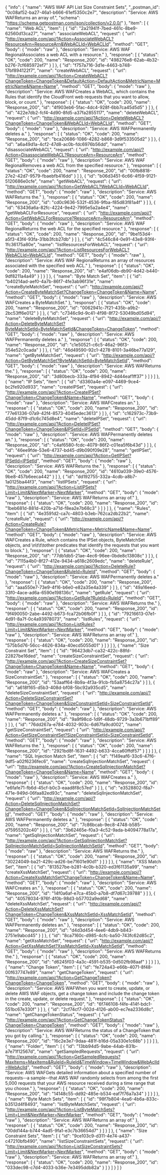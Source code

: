 {
  "info": {
    "name": "AWS WAF API List Size Constraint Sets",
    "_postman_id": "0c08af52-ba27-46a1-b666-61ef5350c2e7",
    "description": "Service: AWS WAFReturns an array of.",
    "schema": "https://schema.getpostman.com/json/collection/v2.0.0/"
  },
  "item": [
    {
      "name": "Web ACL",
      "item": [
        {
          "id": "2a21941f-7bed-461c-8be9-62560d13ca27",
          "name": "associateWebACL",
          "request": {
            "url": "http://example.com/api/?Action=AssociateWebACL?ResourceArn=ResourceArn&WebACLId=WebACLId",
            "method": "GET",
            "body": {
              "mode": "raw"
            },
            "description": "Service: AWS WAF RegionalAssociates a web ACL with a resource."
          },
          "response": [
            {
              "status": "OK",
              "code": 200,
              "name": "Response_200",
              "id": "498276e8-62ab-4b32-b276-7cf685972ef7"
            }
          ]
        },
        {
          "id": "f757a716-3d1e-4463-b748-17bf894122f7",
          "name": "createWebACL",
          "request": {
            "url": "http://example.com/api/?Action=CreateWebACL?ChangeToken=ChangeToken&DefaultAction=DefaultAction&MetricName=MetricName&Name=Name",
            "method": "GET",
            "body": {
              "mode": "raw"
            },
            "description": "Service: AWS WAFCreates a WebACL, which contains the Rules that identify the CloudFront web requests that you want to allow, block, or count."
          },
          "response": [
            {
              "status": "OK",
              "code": 200,
              "name": "Response_200",
              "id": "4f903eb6-5fac-4dc4-928f-6bb7ca45d5d5"
            }
          ]
        },
        {
          "id": "422e7db2-fcf4-4d90-8fd5-a37fa2855117",
          "name": "deleteWebACL",
          "request": {
            "url": "http://example.com/api/?Action=DeleteWebACL?ChangeToken=ChangeToken&WebACLId=WebACLId",
            "method": "GET",
            "body": {
              "mode": "raw"
            },
            "description": "Service: AWS WAFPermanently deletes a."
          },
          "response": [
            {
              "status": "OK",
              "code": 200,
              "name": "Response_200",
              "id": "bca20686-1086-4282-b868-3d9f533505d2"
            }
          ]
        },
        {
          "id": "a6a49d1a-4cf2-47d8-ac0b-fdc6976b56dd",
          "name": "disassociateWebACL",
          "request": {
            "url": "http://example.com/api/?Action=DisassociateWebACL?ResourceArn=ResourceArn",
            "method": "GET",
            "body": {
              "mode": "raw"
            },
            "description": "Service: AWS WAF RegionalRemoves a web ACL from the specified resource."
          },
          "response": [
            {
              "status": "OK",
              "code": 200,
              "name": "Response_200",
              "id": "00fb8818-27e2-42d7-9579-fbaebfb416dd"
            }
          ]
        },
        {
          "id": "b06d3451-6c66-4f59-9121-5120686e0cfe",
          "name": "getWebACL",
          "request": {
            "url": "http://example.com/api/?Action=GetWebACL?WebACLId=WebACLId",
            "method": "GET",
            "body": {
              "mode": "raw"
            },
            "description": "Service: AWS WAFReturns the."
          },
          "response": [
            {
              "status": "OK",
              "code": 200,
              "name": "Response_200",
              "id": "cd0c9636-532f-4536-9fba-f85d83f81a4f"
            }
          ]
        },
        {
          "id": "63436a6a-82fc-4224-9e42-7995e5a2a4e4",
          "name": "getWebACLForResource",
          "request": {
            "url": "http://example.com/api/?Action=GetWebACLForResource?ResourceArn=ResourceArn",
            "method": "GET",
            "body": {
              "mode": "raw"
            },
            "description": "Service: AWS WAF RegionalReturns the web ACL for the specified resource."
          },
          "response": [
            {
              "status": "OK",
              "code": 200,
              "name": "Response_200",
              "id": "9be153d4-a5f3-43f4-93fa-31bb3fcb27db"
            }
          ]
        },
        {
          "id": "4c546c84-0e91-43e8-93f4-1fc36175a80e",
          "name": "listResourcesForWebACL",
          "request": {
            "url": "http://example.com/api/?Action=ListResourcesForWebACL?WebACLId=WebACLId",
            "method": "GET",
            "body": {
              "mode": "raw"
            },
            "description": "Service: AWS WAF RegionalReturns an array of resources associated with the specified web ACL."
          },
          "response": [
            {
              "status": "OK",
              "code": 200,
              "name": "Response_200",
              "id": "e4af06db-db90-4d42-b440-9df8211a4a49"
            }
          ]
        }
      ]
    },
    {
      "name": "Byte Match Set",
      "item": [
        {
          "id": "b40214ad-aef0-4a7b-86f7-4fe3ab96f31e",
          "name": "createByteMatchSet",
          "request": {
            "url": "http://example.com/api/?Action=CreateByteMatchSet?ChangeToken=ChangeToken&Name=Name",
            "method": "GET",
            "body": {
              "mode": "raw"
            },
            "description": "Service: AWS WAFCreates a ByteMatchSet."
          },
          "response": [
            {
              "status": "OK",
              "code": 200,
              "name": "Response_200",
              "id": "0062941c-7f21-435b-a9b2-2bc53ff6e012"
            }
          ]
        },
        {
          "id": "c7346c9d-9c41-4f98-8f72-53049bd05d94",
          "name": "deleteByteMatchSet",
          "request": {
            "url": "http://example.com/api/?Action=DeleteByteMatchSet?ByteMatchSetId=ByteMatchSetId&ChangeToken=ChangeToken",
            "method": "GET",
            "body": {
              "mode": "raw"
            },
            "description": "Service: AWS WAFPermanently deletes a."
          },
          "response": [
            {
              "status": "OK",
              "code": 200,
              "name": "Response_200",
              "id": "c1e50521-c6c5-46a2-96f3-354e52c0cada"
            }
          ]
        },
        {
          "id": "46d49590-92c1-4278-8101-3a46be77a129",
          "name": "getByteMatchSet",
          "request": {
            "url": "http://example.com/api/?Action=GetByteMatchSet?ByteMatchSetId=ByteMatchSetId",
            "method": "GET",
            "body": {
              "mode": "raw"
            },
            "description": "Service: AWS WAFReturns the."
          },
          "response": [
            {
              "status": "OK",
              "code": 200,
              "name": "Response_200",
              "id": "3d80becb-333a-4f94-8942-4d44eaf1ff37"
            }
          ]
        }
      ]
    },
    {
      "name": "IP Sets",
      "item": [
        {
          "id": "d3360a4e-e097-4469-9ce4-bc2fe920d933",
          "name": "createIPSet",
          "request": {
            "url": "http://example.com/api/?Action=CreateIPSet?ChangeToken=ChangeToken&Name=Name",
            "method": "GET",
            "body": {
              "mode": "raw"
            },
            "description": "Service: AWS WAFCreates an."
          },
          "response": [
            {
              "status": "OK",
              "code": 200,
              "name": "Response_200",
              "id": "77e61336-07a9-42f4-8573-4045edec3613"
            }
          ]
        },
        {
          "id": "c162973c-73b9-45dd-87f9-d1c6c745d8e4",
          "name": "deleteIPSet",
          "request": {
            "url": "http://example.com/api/?Action=DeleteIPSet?ChangeToken=ChangeToken&IPSetId=IPSetId",
            "method": "GET",
            "body": {
              "mode": "raw"
            },
            "description": "Service: AWS WAFPermanently deletes an."
          },
          "response": [
            {
              "status": "OK",
              "code": 200,
              "name": "Response_200",
              "id": "c4af6580-fcdc-4079-86f2-c01ea5f6b43d"
            }
          ]
        },
        {
          "id": "46ee9fde-53e6-4737-bd45-d9b090f09e28",
          "name": "getIPSet",
          "request": {
            "url": "http://example.com/api/?Action=GetIPSet?IPSetId=IPSetId",
            "method": "GET",
            "body": {
              "mode": "raw"
            },
            "description": "Service: AWS WAFReturns the."
          },
          "response": [
            {
              "status": "OK",
              "code": 200,
              "name": "Response_200",
              "id": "4610a039-39e0-4576-9be8-457b6eeca442"
            }
          ]
        },
        {
          "id": "dd192755-332a-4cdb-a8b7-1a0125ba44f3",
          "name": "listIPSets",
          "request": {
            "url": "http://example.com/api/?Action=ListIPSets?Limit=Limit&NextMarker=NextMarker",
            "method": "GET",
            "body": {
              "mode": "raw"
            },
            "description": "Service: AWS WAFReturns an array of."
          },
          "response": [
            {
              "status": "OK",
              "code": 200,
              "name": "Response_200",
              "id": "1beb681d-881d-420b-a71d-f8ea2e7b68c3"
            }
          ]
        }
      ]
    },
    {
      "name": "Rules",
      "item": [
        {
          "id": "4e3591d2-ca7c-4803-b3eb-762ca2db22b2",
          "name": "createRule",
          "request": {
            "url": "http://example.com/api/?Action=CreateRule?ChangeToken=ChangeToken&MetricName=MetricName&Name=Name",
            "method": "GET",
            "body": {
              "mode": "raw"
            },
            "description": "Service: AWS WAFCreates a Rule, which contains the IPSet objects, ByteMatchSet objects, and \n\t\t\tother predicates that identify the requests that you want to block."
          },
          "response": [
            {
              "status": "OK",
              "code": 200,
              "name": "Response_200",
              "id": "77db1db5-21ae-4ec6-96ee-0bde8c13808c"
            }
          ]
        },
        {
          "id": "7115a4b0-8f27-412e-9434-a618c2609edc",
          "name": "deleteRule",
          "request": {
            "url": "http://example.com/api/?Action=DeleteRule?ChangeToken=ChangeToken&RuleId=RuleId",
            "method": "GET",
            "body": {
              "mode": "raw"
            },
            "description": "Service: AWS WAFPermanently deletes a."
          },
          "response": [
            {
              "status": "OK",
              "code": 200,
              "name": "Response_200",
              "id": "aaa550e7-73e9-4f16-b6e0-e82a35e4a339"
            }
          ]
        },
        {
          "id": "49a16eed-33f0-4ace-ad6a-6590e198136c",
          "name": "getRule",
          "request": {
            "url": "http://example.com/api/?Action=GetRule?RuleId=RuleId",
            "method": "GET",
            "body": {
              "mode": "raw"
            },
            "description": "Service: AWS WAFReturns the."
          },
          "response": [
            {
              "status": "OK",
              "code": 200,
              "name": "Response_200",
              "id": "9f490050-2abe-4492-b673-fca72b06fb0f"
            }
          ]
        },
        {
          "id": "79216613-07e1-4d91-8a7f-0c4a93978073",
          "name": "listRules",
          "request": {
            "url": "http://example.com/api/?Action=ListRules?Limit=Limit&NextMarker=NextMarker",
            "method": "GET",
            "body": {
              "mode": "raw"
            },
            "description": "Service: AWS WAFReturns an array of."
          },
          "response": [
            {
              "status": "OK",
              "code": 200,
              "name": "Response_200",
              "id": "575b5d76-56cc-4626-834a-40ecd5055d01"
            }
          ]
        }
      ]
    },
    {
      "name": "Size Constraint Set",
      "item": [
        {
          "id": "96423db7-ca32-422c-88fd-22827be16ded",
          "name": "createSizeConstraintSet",
          "request": {
            "url": "http://example.com/api/?Action=CreateSizeConstraintSet?ChangeToken=ChangeToken&Name=Name",
            "method": "GET",
            "body": {
              "mode": "raw"
            },
            "description": "Service: AWS WAFCreates a SizeConstraintSet."
          },
          "response": [
            {
              "status": "OK",
              "code": 200,
              "name": "Response_200",
              "id": "53aaff64-8b9a-4f3a-91cb-fb5a8754c27a"
            }
          ]
        },
        {
          "id": "a618f165-d5b3-408d-bf08-5bc92a935cd5",
          "name": "deleteSizeConstraintSet",
          "request": {
            "url": "http://example.com/api/?Action=DeleteSizeConstraintSet?ChangeToken=ChangeToken&SizeConstraintSetId=SizeConstraintSetId",
            "method": "GET",
            "body": {
              "mode": "raw"
            },
            "description": "Service: AWS WAFPermanently deletes a."
          },
          "response": [
            {
              "status": "OK",
              "code": 200,
              "name": "Response_200",
              "id": "9a9f98cd-1d9f-48db-9729-3a3b671bff89"
            }
          ]
        },
        {
          "id": "76dd267a-e784-4032-903c-6d67fa9cd002",
          "name": "getSizeConstraintSet",
          "request": {
            "url": "http://example.com/api/?Action=GetSizeConstraintSet?SizeConstraintSetId=SizeConstraintSetId",
            "method": "GET",
            "body": {
              "mode": "raw"
            },
            "description": "Service: AWS WAFReturns the."
          },
          "response": [
            {
              "status": "OK",
              "code": 200,
              "name": "Response_200",
              "id": "2921bd8f-1631-4492-b633-4cca60ffdf57"
            }
          ]
        }
      ]
    },
    {
      "name": "SQL Injection Match Set",
      "item": [
        {
          "id": "f149eaf6-33c6-47f6-9df5-a02f6236fec6",
          "name": "createSqlInjectionMatchSet",
          "request": {
            "url": "http://example.com/api/?Action=CreateSqlInjectionMatchSet?ChangeToken=ChangeToken&Name=Name",
            "method": "GET",
            "body": {
              "mode": "raw"
            },
            "description": "Service: AWS WAFCreates a."
          },
          "response": [
            {
              "status": "OK",
              "code": 200,
              "name": "Response_200",
              "id": "e6fafe71-fb6d-45cf-b0c3-eaad8f8c57ed"
            }
          ]
        },
        {
          "id": "e3528802-f8a7-471e-949d-06faa82ed93c",
          "name": "deleteSqlInjectionMatchSet",
          "request": {
            "url": "http://example.com/api/?Action=DeleteSqlInjectionMatchSet?ChangeToken=ChangeToken&SqlInjectionMatchSetId=SqlInjectionMatchSetId",
            "method": "GET",
            "body": {
              "mode": "raw"
            },
            "description": "Service: AWS WAFPermanently deletes a."
          },
          "response": [
            {
              "status": "OK",
              "code": 200,
              "name": "Response_200",
              "id": "7c86bcab-9ec8-4748-b585-d75955202c40"
            }
          ]
        },
        {
          "id": "3b62465e-f0a3-4c52-9ada-b4094778a17a",
          "name": "getSqlInjectionMatchSet",
          "request": {
            "url": "http://example.com/api/?Action=GetSqlInjectionMatchSet?SqlInjectionMatchSetId=SqlInjectionMatchSetId",
            "method": "GET",
            "body": {
              "mode": "raw"
            },
            "description": "Service: AWS WAFReturns the."
          },
          "response": [
            {
              "status": "OK",
              "code": 200,
              "name": "Response_200",
              "id": "30224049-ba21-429c-ad26-be71601e90d1"
            }
          ]
        }
      ]
    },
    {
      "name": "XSS Match Set",
      "item": [
        {
          "id": "813527be-b281-4c0b-b320-ed3f61135a99",
          "name": "createXssMatchSet",
          "request": {
            "url": "http://example.com/api/?Action=CreateXssMatchSet?ChangeToken=ChangeToken&Name=Name",
            "method": "GET",
            "body": {
              "mode": "raw"
            },
            "description": "Service: AWS WAFCreates an."
          },
          "response": [
            {
              "status": "OK",
              "code": 200,
              "name": "Response_200",
              "id": "14f0a6af-e7ca-45b0-a7b8-df7d67c39788"
            }
          ]
        },
        {
          "id": "40578034-976f-4f0b-98d3-b57702a9ed68",
          "name": "deleteXssMatchSet",
          "request": {
            "url": "http://example.com/api/?Action=DeleteXssMatchSet?ChangeToken=ChangeToken&XssMatchSetId=XssMatchSetId",
            "method": "GET",
            "body": {
              "mode": "raw"
            },
            "description": "Service: AWS WAFPermanently deletes an."
          },
          "response": [
            {
              "status": "OK",
              "code": 200,
              "name": "Response_200",
              "id": "d4d3d454-4ee6-4db9-b843-2751e9abcd45"
            }
          ]
        },
        {
          "id": "8ca7160c-d985-4cfc-ba50-743fc62d85c2",
          "name": "getXssMatchSet",
          "request": {
            "url": "http://example.com/api/?Action=GetXssMatchSet?XssMatchSetId=XssMatchSetId",
            "method": "GET",
            "body": {
              "mode": "raw"
            },
            "description": "Service: AWS WAFReturns the."
          },
          "response": [
            {
              "status": "OK",
              "code": 200,
              "name": "Response_200",
              "id": "d6245f03-4a3c-4591-b535-0d502fb98aaf"
            }
          ]
        }
      ]
    },
    {
      "name": "Change Token",
      "item": [
        {
          "id": "fe724a43-e66b-4071-8f48-00f637747e89",
          "name": "getChangeToken",
          "request": {
            "url": "http://example.com/api/?Action=GetChangeToken?ChangeToken=ChangeToken",
            "method": "GET",
            "body": {
              "mode": "raw"
            },
            "description": "Service: AWS WAFWhen you want to create, update, or delete AWS WAF objects, get a change token and include the change token in the create, update, or delete request."
          },
          "response": [
            {
              "status": "OK",
              "code": 200,
              "name": "Response_200",
              "id": "6f746108-f4fe-414f-bdc1-551bc67e330f"
            }
          ]
        },
        {
          "id": "2cf74cf7-002d-4126-ab00-ec7ea2336d8c",
          "name": "getChangeTokenStatus",
          "request": {
            "url": "http://example.com/api/?Action=GetChangeTokenStatus?ChangeToken=ChangeToken",
            "method": "GET",
            "body": {
              "mode": "raw"
            },
            "description": "Service: AWS WAFReturns the status of a ChangeToken that you got by calling."
          },
          "response": [
            {
              "status": "OK",
              "code": 200,
              "name": "Response_200",
              "id": "16c2e3e7-9daa-481f-b16d-05a330e1c68b"
            }
          ]
        }
      ]
    },
    {
      "name": "Folder",
      "item": [
        {
          "id": "13bb94d5-9abe-44ab-831b-a7e71f12567d",
          "name": "getSampledRequests",
          "request": {
            "url": "http://example.com/api/?Action=GetSampledRequests?MaxItems=MaxItems&RuleId=RuleId&TimeWindow=TimeWindow&WebAclId=WebAclId",
            "method": "GET",
            "body": {
              "mode": "raw"
            },
            "description": "Service: AWS WAFGets detailed information about a specified number of requests--a sample--that AWS WAF randomly selects from among the first 5,000 requests that your AWS resource received during a time range that you choose."
          },
          "response": [
            {
              "status": "OK",
              "code": 200,
              "name": "Response_200",
              "id": "14148c55-dd92-485e-b534-eaf7f76a7a34"
            }
          ]
        }
      ]
    },
    {
      "name": "Byte Match Sets",
      "item": [
        {
          "id": "98f7b804-4ea6-4b6a-833c-b3512d4f8493",
          "name": "listByteMatchSets",
          "request": {
            "url": "http://example.com/api/?Action=ListByteMatchSets?Limit=Limit&NextMarker=NextMarker",
            "method": "GET",
            "body": {
              "mode": "raw"
            },
            "description": "Service: AWS WAFReturns an array of."
          },
          "response": [
            {
              "status": "OK",
              "code": 200,
              "name": "Response_200",
              "id": "00dd144a-b744-4ad5-9fa1-e3c7b36654d7"
            }
          ]
        }
      ]
    },
    {
      "name": "Size Constraint Sets",
      "item": [
        {
          "id": "9ce103c9-d311-4e74-a437-c47210bfb490",
          "name": "listSizeConstraintSets",
          "request": {
            "url": "http://example.com/api/?Action=ListSizeConstraintSets?Limit=Limit&NextMarker=NextMarker",
            "method": "GET",
            "body": {
              "mode": "raw"
            },
            "description": "Service: AWS WAFReturns an array of."
          },
          "response": [
            {
              "status": "OK",
              "code": 200,
              "name": "Response_200",
              "id": "033dec98-c7d4-4033-b36e-7e3495ddb82a"
            }
          ]
        }
      ]
    }
  ]
}